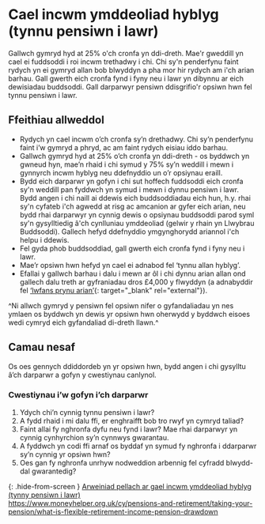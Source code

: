 # Cael incwm ymddeoliad hyblyg (tynnu pensiwn i lawr)

Gallwch gymryd hyd at 25% o'ch cronfa yn ddi-dreth. Mae'r gweddill yn cael ei fuddsoddi i roi incwm trethadwy i chi. Chi sy'n penderfynu faint rydych yn ei gymryd allan bob blwyddyn a pha mor hir rydych am i'ch arian barhau. Gall gwerth eich cronfa fynd i fyny neu i lawr yn dibynnu ar eich dewisiadau buddsoddi. Gall darparwyr pensiwn ddisgrifio'r opsiwn hwn fel tynnu pensiwn i lawr.

## Ffeithiau allweddol

* Rydych yn cael incwm o’ch cronfa sy’n drethadwy. Chi sy’n penderfynu faint i’w gymryd a phryd, ac am faint rydych eisiau iddo barhau.
* Gallwch gymryd hyd at 25% o’ch cronfa yn ddi-dreth - os byddwch yn gwneud hyn, mae’n rhaid i chi symud y 75% sy’n weddill i mewn i gynnyrch incwm hyblyg neu ddefnyddio un o’r opsiynau eraill.
* Bydd eich darparwr yn gofyn i chi sut hoffech fuddsoddi eich cronfa sy'n weddill pan fyddwch yn symud i mewn i dynnu pensiwn i lawr. Bydd angen i chi naill ai ddewis eich buddsoddiadau eich hun, h.y. rhai sy'n cyfateb i'ch agwedd at risg ac amcanion ar gyfer eich arian, neu bydd rhai darparwyr yn cynnig dewis o opsiynau buddsoddi parod syml sy'n gysylltiedig â'ch cynlluniau ymddeoliad (gelwir y rhain yn Llwybrau Buddsoddi). Gallech hefyd ddefnyddio ymgynghorydd ariannol i'ch helpu i ddewis.
* Fel gyda phob buddsoddiad, gall gwerth eich cronfa fynd i fyny neu i lawr.
* Mae’r opsiwn hwn hefyd yn cael ei adnabod fel ‘tynnu allan hyblyg’.
* Efallai y gallwch barhau i dalu i mewn ar ôl i chi dynnu arian allan ond gallech dalu treth ar gyfraniadau dros £4,000 y flwyddyn (a adnabyddir fel [‘lwfans prynu arian’](https://www.gov.uk/tax-on-your-private-pension/annual-allowance#lower-allowance-if-you-take-money-from-a-pension-pot){: target="_blank" rel="external"}).

^Ni allwch gymryd y pensiwn fel opsiwn nifer o gyfandaliadau yn nes ymlaen os byddwch yn dewis yr opsiwn hwn oherwydd y byddwch eisoes wedi cymryd eich gyfandaliad di-dreth llawn.^

## Camau nesaf

Os oes gennych ddiddordeb yn yr opsiwn hwn, bydd angen i chi gysylltu â’ch darparwr a gofyn y cwestiynau canlynol.

### Cwestiynau i’w gofyn i’ch darparwr

1. Ydych chi’n cynnig tynnu pensiwn i lawr?
2. A fydd rhaid i mi dalu ffi, er enghraifft bob tro rwyf yn cymryd taliad?
3. Faint allai fy nghronfa dyfu neu fynd i lawr? Mae rhai darparwyr yn cynnig cynhyrchion sy’n cynnwys gwarantau.
4. A fyddwch yn codi ffi arnaf os byddaf yn symud fy nghronfa i ddarparwr sy’n cynnig yr opsiwn hwn?
5. Oes gan fy nghronfa unrhyw nodweddion arbennig fel cyfradd blwydd-dal gwarantedig?

{: .hide-from-screen }
[Arweiniad pellach ar gael incwm ymddeoliad hyblyg (tynny pensiwn i lawr)](https://www.moneyhelper.org.uk/cy/pensions-and-retirement/taking-your-pension/what-is-flexible-retirement-income-pension-drawdown)<br>
https://www.moneyhelper.org.uk/cy/pensions-and-retirement/taking-your-pension/what-is-flexible-retirement-income-pension-drawdown
